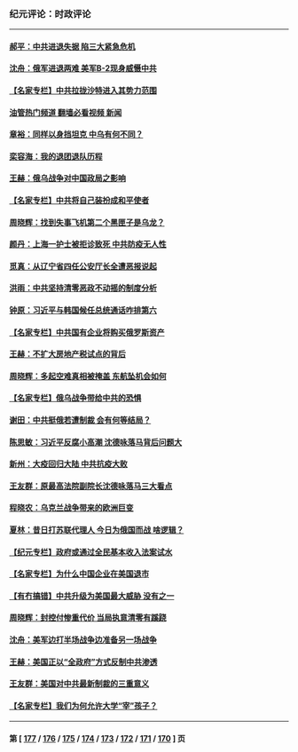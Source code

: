 ### 纪元评论：时政评论
---
#### [郝平：中共进退失据 陷三大紧急危机](../../pages/nsc1025/n13676442.md?03280330) 
#### [沈舟：俄军进退两难 美军B-2现身威慑中共](../../pages/nsc1025/n13675516.md?03280330) 
#### [【名家专栏】中共拉拢沙特进入其势力范围](../../pages/nsc1025/n13676387.md?03280330) 
#### [油管热门频道 翻墙必看视频 新闻](ok?03280330)
#### [章裕：同样以身挡坦克 中乌有何不同？](../../pages/nsc1025/n13675954.md?03280330) 
#### [栾容海：我的退团退队历程](../../pages/nsc1025/n13675592.md?03280330) 
#### [王赫：俄乌战争对中国政局之影响](../../pages/nsc1025/n13675389.md?03280330) 
#### [【名家专栏】中共将自己装扮成和平使者](../../pages/nsc1025/n13674703.md?03280330) 
#### [周晓辉：找到失事飞机第二个黑匣子是乌龙？](../../pages/nsc1025/n13674842.md?03280330) 
#### [颜丹：上海一护士被拒诊致死 中共防疫无人性](../../pages/nsc1025/n13674805.md?03280330) 
#### [觅真：从辽宁省四任公安厅长全遭恶报说起](../../pages/nsc1025/n13674206.md?03280330) 
#### [洪雨：中共坚持清零恶政不动摇的制度分析](../../pages/nsc1025/n13674074.md?03280330) 
#### [钟原：习近平与韩国候任总统通话咋排第六](../../pages/nsc1025/n13673652.md?03280330) 
#### [【名家专栏】中共国有企业将购买俄罗斯资产](../../pages/nsc1025/n13672110.md?03280330) 
#### [王赫：不扩大房地产税试点的背后](../../pages/nsc1025/n13673203.md?03280330) 
#### [周晓辉：多起空难真相被掩盖 东航坠机会如何](../../pages/nsc1025/n13673013.md?03280330) 
#### [【名家专栏】俄乌战争带给中共的恐惧](../../pages/nsc1025/n13672651.md?03280330) 
#### [谢田：中共挺俄若遭制裁 会有何等结局？](../../pages/nsc1025/n13671854.md?03280330) 
#### [陈思敏：习近平反腐小高潮 沈德咏落马背后问题大](../../pages/nsc1025/n13672163.md?03280330) 
#### [新州：大疫回归大陆 中共抗疫大败](../../pages/nsc1025/n13670766.md?03280330) 
#### [王友群：原最高法院副院长沈德咏落马三大看点](../../pages/nsc1025/n13671047.md?03280330) 
#### [程晓农：乌克兰战争带来的欧洲巨变](../../pages/nsc1025/n13670823.md?03280330) 
#### [夏林：昔日打苏联代理人 今日为俄国而战 啥逻辑？](../../pages/nsc1025/n13671043.md?03280330) 
#### [【纪元专栏】政府或通过全民基本收入法案试水](../../pages/nsc1025/n13671015.md?03280330) 
#### [【名家专栏】为什么中国企业在美国退市](../../pages/nsc1025/n13670034.md?03280330) 
#### [【有冇搞错】中共升级为美国最大威胁 没有之一](../../pages/nsc1025/n13668412.md?03280330) 
#### [周晓辉：封控付惨重代价 当局执意清零有蹊跷](../../pages/nsc1025/n13668418.md?03280330) 
#### [沈舟：美军边打半场战争边准备另一场战争](../../pages/nsc1025/n13668997.md?03280330) 
#### [王赫：美国正以“全政府”方式反制中共渗透](../../pages/nsc1025/n13668657.md?03280330) 
#### [王友群：美国对中共最新制裁的三重意义](../../pages/nsc1025/n13668319.md?03280330) 
#### [【名家专栏】我们为何允许大学“宰”孩子？](../../pages/nsc1025/n13667622.md?03280330) 

---
#### 第 [ [177](./177.md?03280330) / [176](./176.md?03280330) / [175](./175.md?03280330) / [174](./174.md?03280330) / [173](./173.md?03280330) / [172](./172.md?03280330) / [171](./171.md?03280330) / [170](./170.md?03280330) ] 页
